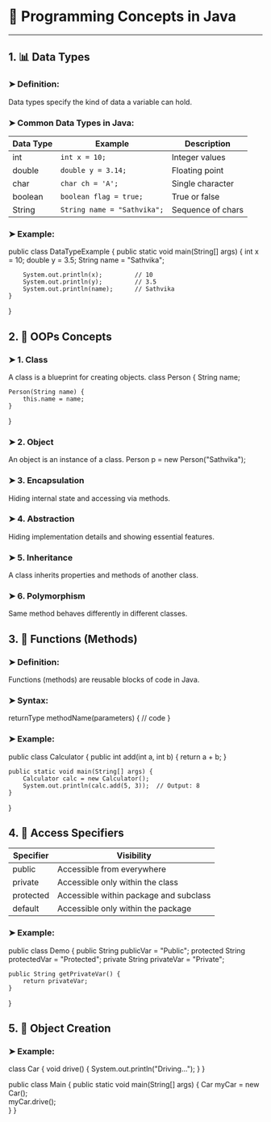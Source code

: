 # 📘 Programming Concepts in Java 

---

## 1. 📊 Data Types

### ➤ Definition:
Data types specify the kind of data a variable can hold.

### ➤ Common Data Types in Java:

| Data Type | Example                     | Description          |
|-----------|-----------------------------|----------------------|
| int       | `int x = 10;`               | Integer values       |
| double    | `double y = 3.14;`          | Floating point       |
| char      | `char ch = 'A';`            | Single character     |
| boolean   | `boolean flag = true;`      | True or false        |
| String    | `String name = "Sathvika";` | Sequence of chars    |

### ➤ Example:
public class DataTypeExample {
    public static void main(String[] args) {
        int x = 10;
        double y = 3.5;
        String name = "Sathvika";

        System.out.println(x);         // 10
        System.out.println(y);         // 3.5
        System.out.println(name);      // Sathvika
    }
}


## 2. 🧱 OOPs Concepts

### ➤ 1. Class
A class is a blueprint for creating objects.
class Person {
    String name;

    Person(String name) {
        this.name = name;
    }
}


### ➤ 2. Object
An object is an instance of a class.
Person p = new Person("Sathvika");


### ➤ 3. Encapsulation
Hiding internal state and accessing via methods.


### ➤ 4. Abstraction
Hiding implementation details and showing essential features.

### ➤ 5. Inheritance
A class inherits properties and methods of another class.

### ➤ 6. Polymorphism
Same method behaves differently in different classes.

## 3. 🔁 Functions (Methods)

### ➤ Definition:
Functions (methods) are reusable blocks of code in Java.

### ➤ Syntax:
returnType methodName(parameters) {
    // code
}


### ➤ Example:
public class Calculator {
    public int add(int a, int b) {
        return a + b;
    }

    public static void main(String[] args) {
        Calculator calc = new Calculator();
        System.out.println(calc.add(5, 3));  // Output: 8
    }
}


## 4. 🔐 Access Specifiers

| Specifier   | Visibility                                   |
|-------------|----------------------------------------------|
| public      | Accessible from everywhere                   |
| private     | Accessible only within the class             |
| protected   | Accessible within package and subclass       |
| default     | Accessible only within the package           |

### ➤ Example:

public class Demo {
    public String publicVar = "Public";
    protected String protectedVar = "Protected";
    private String privateVar = "Private";

    public String getPrivateVar() {
        return privateVar;
    }
}



## 5. 🧱 Object Creation

### ➤ Example:
class Car {
    void drive() {
        System.out.println("Driving...");
    }
}

public class Main {
    public static void main(String[] args) {
        Car myCar = new Car();  
        myCar.drive();          
    }
}

